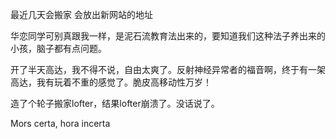 最近几天会搬家
会放出新网站的地址

华恋同学可别真跟我一样，是泥石流教育法出来的，要知道我们这种法子养出来的小孩，脑子都有点问题。

开了半天高达，我不得不说，自由太爽了。反射神经异常者的福音啊，终于有一架高达，我有玩着不重的感觉了。脆皮高移动性万岁！

造了个轮子搬家lofter，结果lofter崩溃了。没话说了。


Mors certa, hora incerta

